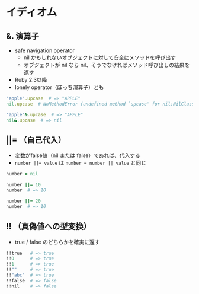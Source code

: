 # イディオム

## &. 演算子
- safe navigation operator
  - nil かもしれないオブジェクトに対して安全にメソッドを呼び出す
  - オブジェクトが nil なら nil、そうでなければメソッド呼び出しの結果を返す
- Ruby 2.3以降
- lonely operator（ぼっち演算子）とも

```ruby
"apple".upcase  # => "APPLE"
nil.upcase  # NoMethodError (undefined method `upcase' for nil:NilClass)

"apple"&.upcase  # => "APPLE"
nil&.upcase  # => nil
```

## ||= （自己代入）
- 変数がfalse値（nil または false）であれば、代入する
- `number ||= value` は `number = number || value` と同じ

```ruby
number = nil

number ||= 10
number  # => 10

number ||= 20
number  # => 10
```

## !! （真偽値への型変換）
- true / false のどちらかを確実に返す

```ruby
!!true   # => true
!!0      # => true
!!1      # => true
!!""     # => true
!!"abc"  # => true
!!false  # => false
!!nil    # => false
```

